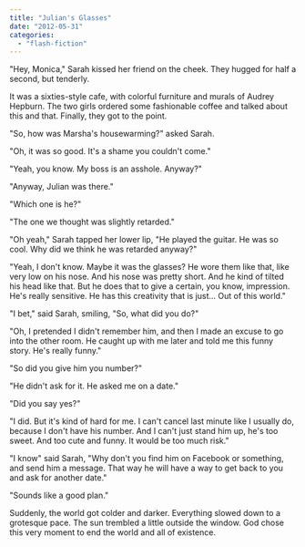 ```yaml
---
title: "Julian's Glasses"
date: "2012-05-31"
categories: 
  - "flash-fiction"
---
```


"Hey, Monica," Sarah kissed her friend on the cheek. They hugged for half a second, but tenderly.

It was a sixties-style cafe, with colorful furniture and murals of Audrey Hepburn. The two girls ordered some fashionable coffee and talked about this and that. Finally, they got to the point.

"So, how was Marsha's housewarming?" asked Sarah.

"Oh, it was so good. It's a shame you couldn't come."

"Yeah, you know. My boss is an asshole. Anyway?"

"Anyway, Julian was there."

"Which one is he?"

"The one we thought was slightly retarded."

"Oh yeah," Sarah tapped her lower lip, "He played the guitar. He was so cool. Why did we think he was retarded anyway?"

"Yeah, I don't know. Maybe it was the glasses? He wore them like that, like very low on his nose. And his nose was pretty short. And he kind of tilted his head like that. But he does that to give a certain, you know, impression. He's really sensitive. He has this creativity that is just... Out of this world."

"I bet," said Sarah, smiling, "So, what did you do?"

"Oh, I pretended I didn't remember him, and then I made an excuse to go into the other room. He caught up with me later and told me this funny story. He's really funny."

"So did you give him you number?"

"He didn't ask for it. He asked me on a date."

"Did you say yes?"

"I did. But it's kind of hard for me. I can't cancel last minute like I usually do, because I don't have his number. And I can't just stand him up, he's too sweet. And too cute and funny. It would be too much risk."

"I know" said Sarah, "Why don't you find him on Facebook or something, and send him a message. That way he will have a way to get back to you and ask for another date."

"Sounds like a good plan."

Suddenly, the world got colder and darker. Everything slowed down to a grotesque pace. The sun trembled a little outside the window. God chose this very moment to end the world and all of existence.
